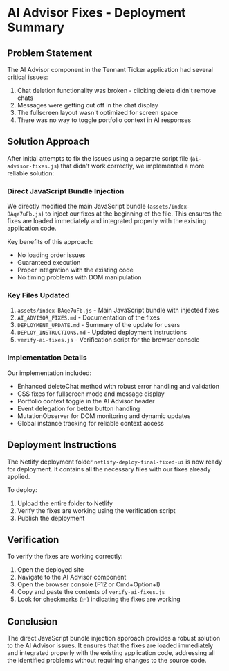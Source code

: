# AI Advisor Fixes - Deployment Summary

## Problem Statement

The AI Advisor component in the Tennant Ticker application had several critical issues:
1. Chat deletion functionality was broken - clicking delete didn't remove chats
2. Messages were getting cut off in the chat display
3. The fullscreen layout wasn't optimized for screen space
4. There was no way to toggle portfolio context in AI responses

## Solution Approach

After initial attempts to fix the issues using a separate script file (`ai-advisor-fixes.js`) that didn't work correctly, we implemented a more reliable solution:

### Direct JavaScript Bundle Injection

We directly modified the main JavaScript bundle (`assets/index-BAqe7uFb.js`) to inject our fixes at the beginning of the file. This ensures the fixes are loaded immediately and integrated properly with the existing application code.

Key benefits of this approach:
- No loading order issues
- Guaranteed execution
- Proper integration with the existing code
- No timing problems with DOM manipulation

### Key Files Updated

1. `assets/index-BAqe7uFb.js` - Main JavaScript bundle with injected fixes
2. `AI_ADVISOR_FIXES.md` - Documentation of the fixes
3. `DEPLOYMENT_UPDATE.md` - Summary of the update for users
4. `DEPLOY_INSTRUCTIONS.md` - Updated deployment instructions
5. `verify-ai-fixes.js` - Verification script for the browser console

### Implementation Details

Our implementation included:
- Enhanced deleteChat method with robust error handling and validation
- CSS fixes for fullscreen mode and message display
- Portfolio context toggle in the AI Advisor header
- Event delegation for better button handling
- MutationObserver for DOM monitoring and dynamic updates
- Global instance tracking for reliable context access

## Deployment Instructions

The Netlify deployment folder `netlify-deploy-final-fixed-ui` is now ready for deployment. It contains all the necessary files with our fixes already applied.

To deploy:
1. Upload the entire folder to Netlify
2. Verify the fixes are working using the verification script
3. Publish the deployment

## Verification

To verify the fixes are working correctly:
1. Open the deployed site
2. Navigate to the AI Advisor component
3. Open the browser console (F12 or Cmd+Option+I)
4. Copy and paste the contents of `verify-ai-fixes.js`
5. Look for checkmarks (✅) indicating the fixes are working

## Conclusion

The direct JavaScript bundle injection approach provides a robust solution to the AI Advisor issues. It ensures that the fixes are loaded immediately and integrated properly with the existing application code, addressing all the identified problems without requiring changes to the source code. 